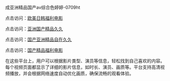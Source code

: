 成亚洲精品国产av综合色婷婷-0709ht

点击访问：<a href="https://heiliaoll4qsx.pages.dev">欧美日韩福利电影</a>

点击访问：<a href="https://heiliaowzu4ur.pages.dev">亚洲国产精品久久</a>

点击访问：<a href="https://heiliaoe8ajia.pages.dev">国产亚洲精品自在久久</a>

点击访问：<a href="https://heiliaozj3tjd.pages.dev">国产精品福利电影</a>

在这些平台上，用户可以根据影片类型、演员等信息，轻松找到自己喜欢的内容。每个视频页面都显示了详细的影片信息，如时长、演员、画质等。平台支持高清视频播放，并会根据网络速度自动优化画质，确保流畅的观看体验。

<span style="display:none;">[Canonical link](https://github.com/yeah20250709/yeah13 ）</span>
